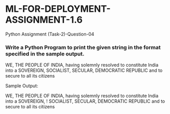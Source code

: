 # ML-FOR-DEPLOYMENT-ASSIGNMENT-1.6
Python Assignment (Task-2)-Question-04


### Write a Python Program to print the given string in the format specified in the ​sample output.
WE, THE PEOPLE OF INDIA, having solemnly resolved to constitute India into a SOVEREIGN, SOCIALIST, SECULAR, DEMOCRATIC REPUBLIC and to secure to all its citizens

Sample Output:



WE, THE PEOPLE OF INDIA,
     having solemnly resolved to constitute India into a SOVEREIGN, !
           SOCIALIST, SECULAR, DEMOCRATIC REPUBLIC 
            and to secure to all its citizens
